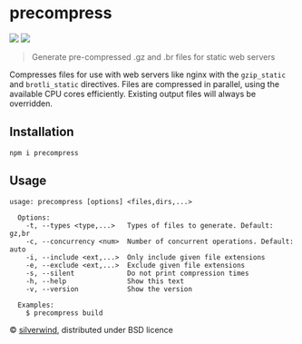 # precompress
[![](https://img.shields.io/npm/v/precompress.svg?style=flat)](https://www.npmjs.org/package/precompress) [![](https://img.shields.io/npm/dm/precompress.svg)](https://www.npmjs.org/package/precompress)

> Generate pre-compressed .gz and .br files for static web servers

Compresses files for use with web servers like nginx with the `gzip_static` and `brotli_static` directives. Files are compressed in parallel, using the available CPU cores efficiently. Existing output files will always be overridden.

## Installation
```
npm i precompress
```

## Usage
```
usage: precompress [options] <files,dirs,...>

  Options:
    -t, --types <type,...>   Types of files to generate. Default: gz,br
    -c, --concurrency <num>  Number of concurrent operations. Default: auto
    -i, --include <ext,...>  Only include given file extensions
    -e, --exclude <ext,...>  Exclude given file extensions
    -s, --silent             Do not print compression times
    -h, --help               Show this text
    -v, --version            Show the version

  Examples:
    $ precompress build
```

© [silverwind](https://github.com/silverwind), distributed under BSD licence
